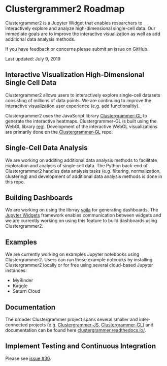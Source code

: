 # Clustergrammer2 Roadmap

Clustergrammer2 is a Jupyter Widget that enables researchers to interactively explore and analyze high-dimensional single-cell data. Our immediate goals are to improve the interactive visualization as well as add additional data analysis methods. 

If you have feedback or concerns please submit an issue on GitHub.

Last updated: July 9, 2019

## Interactive Visualization High-Dimensional Single Cell Data
Clustergrammer2 allows users to interactively explore single-cell datasets consisting of millions of data points. We are continuing to improve the interactive visualization user experience (e.g. add functionaltiy). 

Clustergrammer2 uses the JavaScript library [Clustergrammer-GL](https://github.com/ismms-himc/clustergrammer-gl) to generate the interactive heatmaps. Clustergrammer-GL is built using the WebGL library [regl](https://github.com/regl-project/regl). Development of the interactive WebGL visualizations are primarily done on the [Clustergrammer-GL](https://github.com/ismms-himc/clustergrammer-gl) repo. 

## Single-Cell Data Analysis
We are working on additing additional data analysis methods to facilitate exploration and analysis of single cell data. The Python back-end of Clustergrammer2 handles data analysis tasks (e.g. filtering, normalization, clustering) and development of additional data analysis methods is done in this repo. 

## Building Dashboards
We are working on using the librray [voila](https://github.com/QuantStack/voila) for generating dashboards. The [Jupyter Widgets](https://github.com/jupyter-widgets) framework enables communication between widgets and we are currently working on using this feature to build dashboards using Clustergrammer2.

## Examples
We are currently working on examples Jupyter notebooks using Clustergrammer2. Users can run these example noteooks by installing Clustergrammer2 locally or for free using several cloud-based Jupyter instances: 
* MyBinder
* Kaggle
* Saturn Cloud

## Documentation 
The broader Clustergrammer project spans several smaller and inter-connected projects (e.g. [Clustergrammer-JS](https://github.com/maayanlab/clustergrammer), [Clustergrammer-GL](https://github.com/ismms-himc/clustergrammer-gl)) and documentation can be found here [clustergrammer.readthedocs.io/](https://clustergrammer.readthedocs.io/).

## Implement Testing and Continuous Integration
Please see [issue #30](https://github.com/ismms-himc/clustergrammer2/issues/30).
